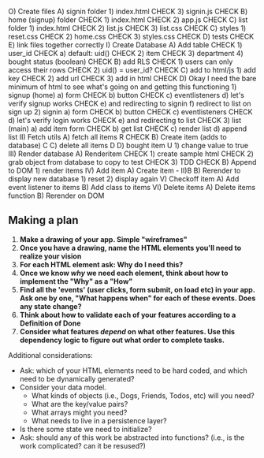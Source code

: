 O) Create files
    A) signin folder
        1) index.html   CHECK
        3) signin.js    CHECK
    B) home (signup) folder CHECK
        1) index.html   CHECK
        2) app.js   CHECK
    C) list folder
        1) index.html   CHECK
        2) list.js  CHECK
        3) list.css CHECK
    C) styles
        1) reset.css    CHECK
        2) home.css CHECK
        3) styles.css   CHECK
    D)  tests   CHECK
    E) link files together correctly
I) Create Database
    A) Add table    CHECK
        1) user_id  CHECK
            a) default: uid()   CHECK
        2) item CHECK
        3) department
        4) bought status (boolean)  CHECK
    B) add RLS  CHECK
        1) users can only access their rows CHECK
        2) uid() = user_id? CHECK
    C) add to html/js
        1) add key  CHECK
        2) add url  CHECK
        3) add in html  CHECK
    D) Okay I need the bare minimum of html to see what's going on and getting this functioning
        1) signup (home)
            a) form CHECK
            b) button   CHECK
            c) eventlisteners
            d) let's verify signup works    CHECK
            e) and redirecting to signin
            f) redirect to list on sign up
        2) signin
            a) form CHECK
            b) button   CHECK
            c) eventlisteners   CHECK
            d) let's verify login works CHECK
            e) and redirecting to list  CHECK
        3) list (main)
            a) add item form    CHECK
            b) get list CHECK
            c) render list
            d) append list
II) Fetch utils
    A) fetch all items                      R   CHECK
    B) Create item (adds to database)       C
    C) delete all items                     D
    D) bought item                          U
        1) change value to true
III) Render database
    A) Renderitem   CHECK
        1) create sample html   CHECK
        2) grab object from database to copy to test    CHECK
        3) TDD  CHECK
    B) Append to DOM
        1) render items
IV) Add item
    A) Create item - II)B
    B) Rerender to display new database
        1) reset
        2) display again
V) Checkoff item
    A) Add event listener to items
    B) Add class to items
VI) Delete items
    A) Delete items function
    B) Rerender on DOM

## Making a plan

1. **Make a drawing of your app. Simple "wireframes"**
1. **Once you have a drawing, name the HTML elements you'll need to realize your vision**
1. **For each HTML element ask: Why do I need this?**
1. **Once we know _why_ we need each element, think about how to implement the "Why" as a "How"**
1. **Find all the 'events' (user clicks, form submit, on load etc) in your app. Ask one by one, "What happens when" for each of these events. Does any state change?**
1. **Think about how to validate each of your features according to a Definition of Done**
1. **Consider what features _depend_ on what other features. Use this dependency logic to figure out what order to complete tasks.**

Additional considerations:

-   Ask: which of your HTML elements need to be hard coded, and which need to be dynamically generated?
-   Consider your data model.
    -   What kinds of objects (i.e., Dogs, Friends, Todos, etc) will you need?
    -   What are the key/value pairs?
    -   What arrays might you need?
    -   What needs to live in a persistence layer?
-   Is there some state we need to initialize?
-   Ask: should any of this work be abstracted into functions? (i.e., is the work complicated? can it be resused?)
